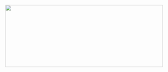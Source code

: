 <a href="https://github.com/nathan-mascarenhas/github-readme-stats" title="Go to Source"><img width="100%" height="200" src="https://github-readme-stats.vercel.app/api?username=nathan-mascarenhas&show_icons=true&theme=gotham"></a>
